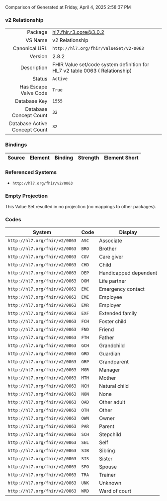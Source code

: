 Comparison of 
Generated at Friday, April 4, 2025 2:58:37 PM

### v2 Relationship

|      |     |
| ---: | --- |
| Package | hl7.fhir.r3.core@3.0.2 |
| VS Name | v2 Relationship |
| Canonical URL | `http://hl7.org/fhir/ValueSet/v2-0063` |
| Version | 2.8.2 |
| Description | FHIR Value set/code system definition for HL7 v2 table 0063 ( Relationship) |
| Status | `Active` |
| Has Escape Valve Code | `True` |
| Database Key | `1555` |
| Database Concept Count | `32` |
| Database Active Concept Count | `32` |
### Bindings

| Source | Element | Binding | Strength | Element Short |
| ------ | ------- | ------- | -------- | ------------- |

### Referenced Systems

* `http://hl7.org/fhir/v2/0063`
### Empty Projection

This Value Set resulted in no projection (no mappings to other packages).

### Codes

| System | Code | Display |
| ------ | ---- | ------- |
| `http://hl7.org/fhir/v2/0063` | `ASC` | Associate |
| `http://hl7.org/fhir/v2/0063` | `BRO` | Brother |
| `http://hl7.org/fhir/v2/0063` | `CGV` | Care giver |
| `http://hl7.org/fhir/v2/0063` | `CHD` | Child |
| `http://hl7.org/fhir/v2/0063` | `DEP` | Handicapped dependent |
| `http://hl7.org/fhir/v2/0063` | `DOM` | Life partner |
| `http://hl7.org/fhir/v2/0063` | `EMC` | Emergency contact |
| `http://hl7.org/fhir/v2/0063` | `EME` | Employee |
| `http://hl7.org/fhir/v2/0063` | `EMR` | Employer |
| `http://hl7.org/fhir/v2/0063` | `EXF` | Extended family |
| `http://hl7.org/fhir/v2/0063` | `FCH` | Foster child |
| `http://hl7.org/fhir/v2/0063` | `FND` | Friend |
| `http://hl7.org/fhir/v2/0063` | `FTH` | Father |
| `http://hl7.org/fhir/v2/0063` | `GCH` | Grandchild |
| `http://hl7.org/fhir/v2/0063` | `GRD` | Guardian |
| `http://hl7.org/fhir/v2/0063` | `GRP` | Grandparent |
| `http://hl7.org/fhir/v2/0063` | `MGR` | Manager |
| `http://hl7.org/fhir/v2/0063` | `MTH` | Mother |
| `http://hl7.org/fhir/v2/0063` | `NCH` | Natural child |
| `http://hl7.org/fhir/v2/0063` | `NON` | None |
| `http://hl7.org/fhir/v2/0063` | `OAD` | Other adult |
| `http://hl7.org/fhir/v2/0063` | `OTH` | Other |
| `http://hl7.org/fhir/v2/0063` | `OWN` | Owner |
| `http://hl7.org/fhir/v2/0063` | `PAR` | Parent |
| `http://hl7.org/fhir/v2/0063` | `SCH` | Stepchild |
| `http://hl7.org/fhir/v2/0063` | `SEL` | Self |
| `http://hl7.org/fhir/v2/0063` | `SIB` | Sibling |
| `http://hl7.org/fhir/v2/0063` | `SIS` | Sister |
| `http://hl7.org/fhir/v2/0063` | `SPO` | Spouse |
| `http://hl7.org/fhir/v2/0063` | `TRA` | Trainer |
| `http://hl7.org/fhir/v2/0063` | `UNK` | Unknown |
| `http://hl7.org/fhir/v2/0063` | `WRD` | Ward of court |
